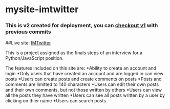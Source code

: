 # mysite-imtwitter
### This is v2 created for deployment, you can [checkout v1](https://github.com/mbeche/imtwitter-django-app) with previous commits
##Live site: [IMTwitter](https://imtwitter.mdevstix.com)

This is a project assigned as the finals steps of an interview for a Python/JavaScript position.

The features included on this site are:
*Ability to create an account and login
*Only users that have created an account and are logged in can view posts
*Users can create posts and create comments on posts
*Posts and comments are limitted to 140 characters
*Users can edit their own posts and their own comments, but not those written by others
*Users can view all the posts they have written
*Users can see all posts written by a user by clicking on thier name
*Users can search posts
